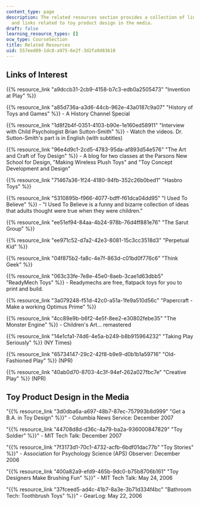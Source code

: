 ```yaml
---
content_type: page
description: The related resources section provides a collection of links of interest
  and links related to toy product design in the media.
draft: false
learning_resource_types: []
ocw_type: CourseSection
title: Related Resources
uid: 557eed89-1dc8-a975-6e2f-3d2fa9d83610
---
```

## Links of Interest

{{% resource_link "a9dccb31-2cb9-4158-b7c3-edb0a2505473" "Invention at Play" %}}

{{% resource_link "a85d736a-a3d6-44cb-962e-43a0187c9a07" "History of Toys and Games" %}} - A History Channel Special

{{% resource_link "1d8f2b4f-0351-4103-b90e-1e160ed58911" "Interview with Child Psychologist Brian Sutton-Smith" %}} - Watch the videos. Dr. Sutton-Smith's part is in English (with subtitles)

{{% resource_link "96e4d9c1-2cd5-4783-95da-af893d54e576" "The Art and Craft of Toy Design" %}} - A blog for two classes at the Parsons New School for Design, "Making Wireless Plush Toys" and "Toy Concept Development and Design"

{{% resource_link "71467a36-1f24-4180-94fb-352c26b0bed1" "Hasbro Toys" %}}

{{% resource_link "5310895b-f966-4077-bdff-f61dca04dd95" "I Used To Believe" %}} - "I Used To Believe is a funny and bizarre collection of ideas that adults thought were true when they were children."

{{% resource_link "ee51ef94-84aa-4b24-978b-76d4ff881e76" "The Sarut Group" %}}

{{% resource_link "ee971c52-d7a2-42e3-8081-15c3cc3518d3" "Perpetual Kid" %}}

{{% resource_link "04f875b2-fa8c-4e7f-863d-c01bd0f776c6" "Think Geek" %}}

{{% resource_link "063c33fe-7e8e-45e0-8aeb-3cae1d63dbb5" "ReadyMech Toys" %}} - Readymechs are free, flatpack toys for you to print and build.

{{% resource_link "3a079248-f51d-42c0-a51a-1fe9a510d56c" "Papercraft - Make a working Optimus Prime" %}}

{{% resource_link "4cc89e9b-b6f2-4e5f-8ee2-e30802febe35" "The Monster Engine" %}} - Children's Art… remastered

{{% resource_link "14e1cfa1-74d6-4e5a-b249-b8b915964232" "Taking Play Seriously" %}} (NY Times)

{{% resource_link "65734147-29c2-42f8-b9e9-d0b1b1a59716" "Old-Fashioned Play" %}} (NPR)

{{% resource_link "40ab0d70-8703-4c3f-94ef-262a027fbc7e" "Creative Play" %}} (NPR)

## Toy Product Design in the Media

"{{% resource_link "3d0dba6a-a697-48b7-87ec-757993b8d999" "Get a B.A. in Toy Design" %}}" - Columbia News Service: December 2007

"{{% resource_link "44708d8d-d36c-4a79-ba2a-936000847829" "Toy Soldier" %}}" - MIT Tech Talk: December 2007

"{{% resource_link "7f3173d1-70c1-4732-acfb-6bdf01dac77b" "Toy Stories" %}}" - Association for Psychology Science (APS) Observer: December 2006

"{{% resource_link "400a82a9-efd9-465b-9dc0-b75b8706b161" "Toy Designers Make Brushing Fun" %}}" - MIT Tech Talk: May 24, 2006

"{{% resource_link "37fceed5-ad4c-41b7-8a3e-3b71d334f4bc" "Bathroom Tech: Toothbrush Toys" %}}" - GearLog: May 22, 2006